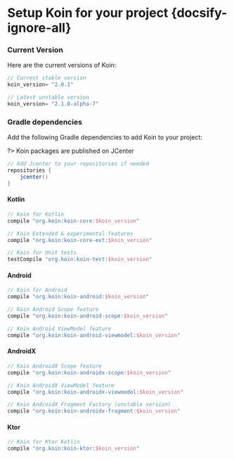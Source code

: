 # Setup Koin for your project {docsify-ignore-all}

### Current Version

Here are the current versions of Koin:

```groovy
// Current stable version
koin_version= "2.0.1"

// Latest unstable version
koin_version= "2.1.0-alpha-7"
```

### Gradle dependencies

Add the following Gradle dependencies to add Koin to your project:

?> Koin packages are published on JCenter

```groovy
// Add Jcenter to your repositories if needed
repositories {
    jcenter()
}
```

<!-- tabs:start -->

#### **Kotlin**

```groovy
// Koin for Kotlin
compile "org.koin:koin-core:$koin_version"

// Koin Extended & experimental features
compile "org.koin:koin-core-ext:$koin_version"

// Koin for Unit tests
testCompile "org.koin:koin-test:$koin_version"
```

#### **Android**

```groovy
// Koin for Android
compile "org.koin:koin-android:$koin_version"

// Koin Android Scope feature
compile "org.koin:koin-android-scope:$koin_version"

// Koin Android ViewModel feature
compile "org.koin:koin-android-viewmodel:$koin_version"
```

#### **AndroidX**

```groovy
// Koin AndroidX Scope feature
compile "org.koin:koin-androidx-scope:$koin_version"

// Koin AndroidX ViewModel feature
compile "org.koin:koin-androidx-viewmodel:$koin_version"

// Koin AndroidX Fragment Factory (unstable version)
compile "org.koin:koin-androidx-fragment:$koin_version"
```

#### **Ktor**

```groovy
// Koin for Ktor Kotlin
compile "org.koin:koin-ktor:$koin_version"
```

<!-- tabs:end -->